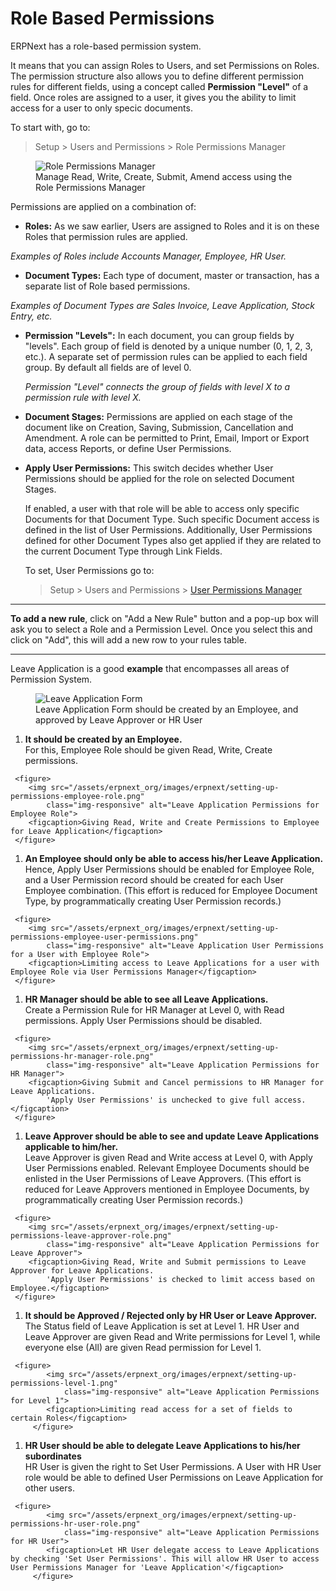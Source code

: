 # Role Based Permissions

<p class="lead">ERPNext has a role-based permission system.</p>

It means that you can assign Roles to Users, and set Permissions on Roles. The permission structure also allows you to define different permission rules for different fields, using a concept called **Permission "Level"** of a field. Once roles are assigned to a user, it gives you the ability to limit access for a user to only specic documents.  

To start with, go to:
> Setup > Users and Permissions > Role Permissions Manager

<figure>
	<img src="/assets/erpnext_org/images/erpnext/setting-up-permissions-leave-application.png"
		class="img-responsive" alt="Role Permissions Manager">
	<figcaption>Manage Read, Write, Create, Submit, Amend access using the Role Permissions Manager</figcaption>
</figure>

Permissions are applied on a combination of:

  * **Roles:** As we saw earlier, Users are assigned to Roles and it is on these Roles that permission rules are applied.  
  
  *Examples of Roles include Accounts Manager, Employee, HR User.*  
  
  * **Document Types:** Each type of document, master or transaction, has a separate list of Role based permissions.  
  
  *Examples of Document Types are Sales Invoice, Leave Application, Stock Entry, etc.*
	
  * **Permission "Levels":** In each document, you can group fields by "levels". Each group of field is denoted by a unique number (0, 1, 2, 3, etc.). A separate set of permission rules can be applied to each field group. By default all fields are of level 0.  

    *Permission "Level" connects the group of fields with level X to a permission rule with level X.*  
  
  * **Document Stages:** Permissions are applied on each stage of the document like on Creation, Saving, Submission, Cancellation and Amendment. A role can be permitted to Print, Email, Import or Export data, access Reports, or define User Permissions.  

  * **Apply User Permissions:** This switch decides whether User Permissions should be applied for the role on selected Document Stages.
	
	If enabled, a user with that role will be able to access only specific Documents for that Document Type. Such specific Document access is defined in the list of User Permissions. Additionally, User Permissions defined for other Document Types also get applied if they are related to the current Document Type through Link Fields.
	
	To set, User Permissions go to:  
    > Setup > Users and Permissions > [User Permissions Manager](/user-guide/setting-up/permissions/user-permissions)  

---

**To add a new rule**, click on "Add a New Rule" button and a pop-up box will ask you to select a Role and a Permission Level. Once you select this and click on "Add", this will add a new row to your rules table.

---

Leave Application is a good **example** that encompasses all areas of Permission System.

<figure>
	<img src="/assets/erpnext_org/images/erpnext/setting-up-permissions-leave-application-form.png"
		class="img-responsive" alt="Leave Application Form">
	<figcaption>Leave Application Form should be created by an Employee, and approved by Leave Approver or HR User</figcaption>
</figure>

   1. **It should be created by an Employee.**  
     For this, Employee Role should be given Read, Write, Create permissions.  
	 
	 <figure>
	 	<img src="/assets/erpnext_org/images/erpnext/setting-up-permissions-employee-role.png"
	 		class="img-responsive" alt="Leave Application Permissions for Employee Role">
	 	<figcaption>Giving Read, Write and Create Permissions to Employee for Leave Application</figcaption>
	 </figure>
	 
   1. **An Employee should only be able to access his/her Leave Application.**  
     Hence, Apply User Permissions should be enabled for Employee Role, and a User Permission record should be created for each User Employee combination. (This effort is reduced for Employee Document Type, by programmatically creating User Permission records.)  
	 
	 <figure>
	 	<img src="/assets/erpnext_org/images/erpnext/setting-up-permissions-employee-user-permissions.png"
	 		class="img-responsive" alt="Leave Application User Permissions for a User with Employee Role">
	 	<figcaption>Limiting access to Leave Applications for a user with Employee Role via User Permissions Manager</figcaption>
	 </figure>
	 
   1. **HR Manager should be able to see all Leave Applications.**  
     Create a Permission Rule for HR Manager at Level 0, with Read permissions. Apply User Permissions should be disabled.  
	 
	 <figure>
	 	<img src="/assets/erpnext_org/images/erpnext/setting-up-permissions-hr-manager-role.png"
	 		class="img-responsive" alt="Leave Application Permissions for HR Manager">
	 	<figcaption>Giving Submit and Cancel permissions to HR Manager for Leave Applications.
			'Apply User Permissions' is unchecked to give full access.</figcaption>
	 </figure>
	    
   1. **Leave Approver should be able to see and update Leave Applications applicable to him/her.**  
     Leave Approver is given Read and Write access at Level 0, with Apply User Permissions enabled. Relevant Employee Documents should be enlisted in the User Permissions of Leave Approvers. (This effort is reduced for Leave Approvers mentioned in Employee Documents, by programmatically creating User Permission records.)  

	 <figure>
	 	<img src="/assets/erpnext_org/images/erpnext/setting-up-permissions-leave-approver-role.png"
	 		class="img-responsive" alt="Leave Application Permissions for Leave Approver">
	 	<figcaption>Giving Read, Write and Submit permissions to Leave Approver for Leave Applications.
			'Apply User Permissions' is checked to limit access based on Employee.</figcaption>
	 </figure>
	    
   1. **It should be Approved / Rejected only by HR User or Leave Approver.** 
     The Status field of Leave Application is set at Level 1. HR User and Leave Approver are given Read and Write permissions for Level 1, while everyone else (All) are given Read permission for Level 1.  
	 
	 <figure>
	 	 	<img src="/assets/erpnext_org/images/erpnext/setting-up-permissions-level-1.png"
	 	 		class="img-responsive" alt="Leave Application Permissions for Level 1">
	 	 	<figcaption>Limiting read access for a set of fields to certain Roles</figcaption>
	 	 </figure>
   
   1. **HR User should be able to delegate Leave Applications to his/her subordinates**  
     HR User is given the right to Set User Permissions. A User with HR User role would be able to defined User Permissions on Leave Application for other users.  

	 <figure>
	 	 	<img src="/assets/erpnext_org/images/erpnext/setting-up-permissions-hr-user-role.png"
	 	 		class="img-responsive" alt="Leave Application Permissions for HR User">
	 	 	<figcaption>Let HR User delegate access to Leave Applications by checking 'Set User Permissions'. This will allow HR User to access User Permissions Manager for 'Leave Application'</figcaption>
	 	 </figure>
